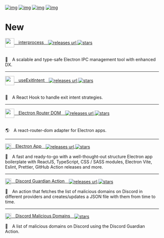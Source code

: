 [![img](https://img.shields.io/badge/support%20me-patreon-61ffca?style=for-the-badge&labelColor=1C1E26&logo=patreon)](https://www.patreon.com/daltonmenezes)
[![img](https://img.shields.io/badge/join-electron%20brazil-61ffca?style=for-the-badge&labelColor=1C1E26&logo=discord)](https://discord.gg/wuTV99WVva)
[![img](https://img.shields.io/badge/follow-instagram-61ffca?style=for-the-badge&labelColor=1C1E26&logo=instagram)](https://www.instagram.com/dalton.menezes/)
[![img](https://img.shields.io/badge/connect-linkedin-61ffca?style=for-the-badge&labelColor=1C1E26&logo=linkedin)](https://www.linkedin.com/in/daltonmenezes)

# New
<a href="https://github.com/daltonmenezes/interprocess">
<img src="https://user-images.githubusercontent.com/1149845/202180667-72aa7c0f-af32-4bc6-8cb0-7782fde0a3fe.svg" width="30" align="center" /> interprocess <img alt="releases url" src="https://img.shields.io/npm/v/interprocess.svg?labelColor=1C1E26&color=1C1E26" align="center"/> <img alt="stars" src="https://img.shields.io/github/stars/daltonmenezes/interprocess?labelColor=1C1E26&color=1C1E26" align="center"/>
</a><br/><br/>

💬 A scalable and type-safe Electron IPC management tool with enhanced DX.

<hr/>

<a href="https://github.com/daltonmenezes/use-exit-intent">
<img src="https://user-images.githubusercontent.com/25181517/183897015-94a058a6-b86e-4e42-a37f-bf92061753e5.png" width="30" align="center" /> useExitIntent <img alt="releases url" src="https://img.shields.io/npm/v/use-exit-intent.svg?labelColor=1C1E26&color=1C1E26" align="center"/> <img alt="stars" src="https://img.shields.io/github/stars/daltonmenezes/use-exit-intent?labelColor=1C1E26&color=1C1E26" align="center"/>
</a><br/><br/>

🐠 A React Hook to handle exit intent strategies.

<hr/>

<a href="https://github.com/daltonmenezes/electron-router-dom">
<img src="https://raw.githubusercontent.com/daltonmenezes/electron-router-dom/main/docs/images/undraw_the_world_is_mine_re_j5cr.svg" width="30" align="center" /> Electron Router DOM <img alt="releases url" src="https://img.shields.io/npm/v/electron-router-dom.svg?labelColor=1C1E26&color=1C1E26" align="center"/> <img alt="stars" src="https://img.shields.io/github/stars/daltonmenezes/electron-router-dom?labelColor=1C1E26&color=1C1E26" align="center"/>
</a><br/><br/>

🌎 A react-router-dom adapter for Electron apps.

<hr/>

<a href="https://github.com/daltonmenezes/electron-app"><img src="https://github.com/daltonmenezes/electron-app/raw/main/docs/images/bullet.svg" width="20" align="center" /> Electron App <img alt="releases url" src="https://img.shields.io/github/v/release/daltonmenezes/electron-app?labelColor=1C1E26&color=1C1E26" align="center"/> <img alt="stars" src="https://img.shields.io/github/stars/daltonmenezes/electron-app?labelColor=1C1E26&color=1C1E26" align="center"/>
</a>

💅 A fast and ready-to-go with a well-thought-out structure Electron app boilerplate with ReactJS, TypeScript, CSS / SASS modules, Electron Vite, Eslint, Prettier, GitHub Action releases and more.

<hr/>

<a href="https://github.com/daltonmenezes/discord-guardian-action"><img src="https://github.com/daltonmenezes/discord-guardian-action/raw/main/logo.svg" width="20" align="center" /> Discord Guardian Action <img alt="releases url" src="https://img.shields.io/github/v/release/daltonmenezes/discord-guardian-action?labelColor=1C1E26&color=1C1E26" align="center"/> <img alt="stars" src="https://img.shields.io/github/stars/daltonmenezes/discord-guardian-action?labelColor=1C1E26&color=1C1E26" align="center"/>
</a>

🤖 An action that fetches the list of malicious domains on Discord in<br/>different providers and creates/updates a JSON file with them from time to time.

<hr/>

<a href="https://github.com/daltonmenezes/discord-malicious-domains"><img src="https://github.com/daltonmenezes/discord-guardian-action/raw/main/logo.svg" width="20" align="center" /> Discord Malicious Domains <img alt="stars" src="https://img.shields.io/github/stars/daltonmenezes/discord-malicious-domains?labelColor=1C1E26&color=1C1E26" align="center"/>
</a>

🤖 A list of malicious domains on Discord using the Discord Guardian Action.
